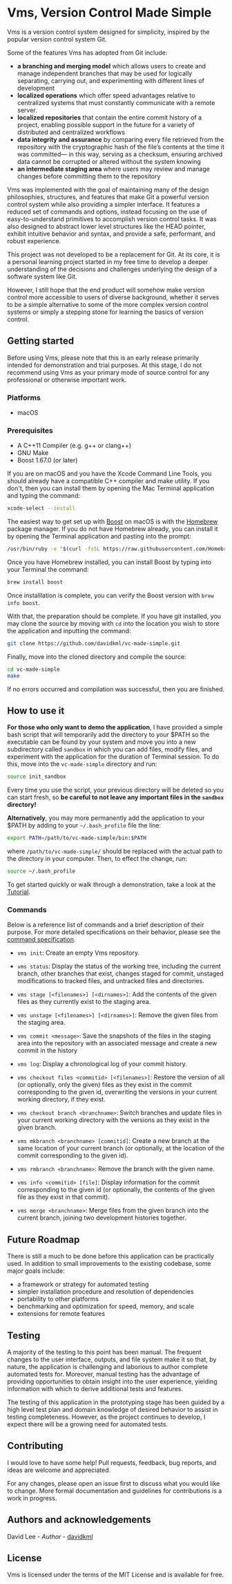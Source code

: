 # Vms, Version Control Made Simple

Vms is a version control system designed for simplicity, inspired by the popular version control system Git.

Some of the features Vms has adopted from Git include:

-   **a branching and merging model** which allows users to create and manage independent branches that may be used for logically separating, carrying out, and experimenting with different lines of development
-   **localized operations** which offer speed advantages relative to centralized systems that must constantly communicate with a remote server.
-   **localized repositories** that contain the entire commit history of a project, enabling possible support in the future for a variety of distributed and centralized workflows
-   **data integrity and assurance** by comparing every file retrieved from the repository with the cryptographic hash of the file’s contents at the time it was committed— in this way, serving as a checksum, ensuring archived data cannot be corrupted or altered without the system knowing
-   **an intermediate staging area** where users may review and manage changes before committing them to the repository

Vms was implemented with the goal of maintaining many of the design philosophies, structures, and features that make Git a powerful version control system while also providing a simpler interface. It features a reduced set of commands and options, instead focusing on the use of easy-to-understand primitives to accomplish version control tasks. It was also designed to abstract lower level structures like the HEAD pointer, exhibit intuitive behavior and syntax, and provide a safe, performant, and robust experience. 

This project was not developed to be a replacement for Git. At its core, it is a personal learning project started in my free time to develop a deeper understanding of the decisions and challenges underlying the design of a software system like Git.

However, I still hope that the end product will somehow make version control more accessible to users of diverse background, whether it serves to be a simple alternative to some of the more complex version control systems or simply a stepping stone for learning the basics of version control.

## Getting started

Before using Vms, please note that this is an early release primarily intended for demonstration and trial purposes. At this stage, I do not recommend using Vms as your primary mode of source control for any professional or otherwise important work.

### Platforms
- macOS

### Prerequisites

- A C++11 Compiler (e.g. g++ or clang++)
- GNU Make
- Boost 1.67.0 (or later)

If you are on macOS and you have the Xcode Command Line Tools, you should already have a compatible C++ compiler and make utility. If you don't, then you can install them by opening the Mac Terminal application and typing the command:
```bash
xcode-select --install
```

The easiest way to get set up with [Boost](https://www.boost.org) on macOS is with the [Homebrew](https://brew.sh) package manager. If you do not have Homebrew already, you can install it by opening the Terminal application and pasting into the prompt:
```bash
/usr/bin/ruby -e "$(curl -fsSL https://raw.githubusercontent.com/Homebrew/install/master/install)
```

Once you have Homebrew installed, you can install Boost by typing into your Terminal the command:
```bash
brew install boost
```
Once installlation is complete, you can verify the Boost version with `brew info boost`.

With that, the preparation should be complete. If you have git installed, you may clone the source by moving with `cd` into the location you wish to store the application and inputting the command:
```bash
git clone https://github.com/davidkml/vc-made-simple.git
```

Finally, move into the cloned directory and compile the source:
```bash
cd vc-made-simple
make
```
If no errors occurred and compilation was successful, then you are finished.

## How to use it

**For those who only want to demo the application**, I have provided a simple bash script that will temporarily add the directory to your $PATH so the executable can be found by your system and move you into a new subdirectory called `sandbox` in which you can add files, modify files, and experiment with the application for the duration of Terminal session. To do this, move into the `vc-made-simple` directory and run:
```bash
source init_sandbox
```

Every time you use the script, your previous directory will be deleted so you can start fresh,  so **be careful to not leave any important files in the `sandbox` directory!** 

**Alternatively**, you may more permanently add the application to your $PATH by adding to your `~/.bash_profile` file the line:
```bash
export PATH=/path/to/vc-made-simple/bin:$PATH
```
where `/path/to/vc-made-simple/` should be replaced with the actual path to the directory in your computer. Then, to effect the change, run:
```bash
source ~/.bash_profile
```

To get started quickly or walk through a demonstration, take a look at the [Tutorial](docs/TUTORIAL.md).

### Commands

Below is a reference list of commands and a brief description of their purpose. For more detailed specifications on their behavior, please see the [command specification](docs/COMMANDS.md).

- `vms init`: Create an empty Vms repository.

- `vms status`: Display the status of the working tree, including the current branch, other branches that exist, changes staged for commit, unstaged modifications to tracked files, and untracked files and directories.

- `vms stage [<filenames>] [<dirnames>]`: Add the contents of the given files as they currently exist to the staging area.

- `vms unstage [<filenames>] [<dirnames>]`: Remove the given files from the staging area.

- `vms commit <message>`: Save the snapshots of the files in the staging area into the repository with an associated message and create a new commit in the history

- `vms log`:  Display a chronological log of your commit history.

- `vms checkout files <commitid> [<filenames>]`: Restore the version of all (or optionally, only the given) files as they exist in the commit corresponding to the given id, overwriting the versions in your current working directory, if they exist.

- `vms checkout branch <branchname>`: Switch branches and update files in your current working directory with the versions as they exist in the given branch.

- `vms mkbranch <branchname> [commitid]`: Create a new branch at the same location of your current branch (or optionally, at the location of the commit corresponding to the given id).

- `vms rmbranch <branchname>`: Remove the branch with the given name.

- `vms info <commitid> [file]`: Display information for the commit corresponding to the given id (or optionally, the contents of the given file as they exist in that commit).

- `vms merge <branchname>`: Merge files from the given branch into the current branch, joining two development histories together.

## Future Roadmap
There is still a much to be done before this application can be practically used. In addition to small improvements to the existing codebase, some major goals include:
- a framework or strategy for automated testing
- simpler installation procedure and resolution of dependencies
- portability to other platforms
- benchmarking and optimization for speed, memory, and scale
- extensions for remote features

## Testing
A majority of the testing to this point has been manual. The frequent changes to the user interface, outputs, and file system make it so that, by nature, the application is challenging and laborious to author complete automated tests for. Moreover, manual testing has the advantage of providing opportunities to obtain insight into the user experience, yielding information with which to derive additional tests and features. 

The testing of this application in the prototyping stage has been guided by a high level test plan and domain knowledge of desired behavior to assist in testing completeness. However, as the project continues to develop, I expect there will be a growing need for automated tests.

## Contributing
I would love to have some help! Pull requests, feedback, bug reports, and ideas are welcome and appreciated. 

For any changes, please open an issue first to discuss what you would like to change. More formal documentation and guidelines for contributions is a work in progress. 

## Authors and acknowledgements
David Lee - *Author* - [davidkml](https://github.com/davidkml)

## License
Vms is licensed under the terms of the MIT License and is available for free.